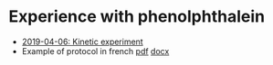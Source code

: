 # Experience with phenolphthalein

- [2019-04-06: Kinetic experiment](20190406)
- Example of protocol in french [pdf](procedureFR/Phenolphtalein_FR.pdf) [docx](procedureFR/Phenolphtalein_FR.docx)
